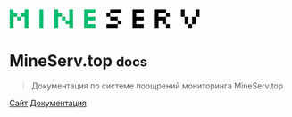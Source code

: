 ![logo](./assets/logo.svg)

# MineServ.top <small>docs</small>

> Документация по системе поощрений мониторинга MineServ.top

[Сайт](https://mineserv.top)
[Документация](/README.md)